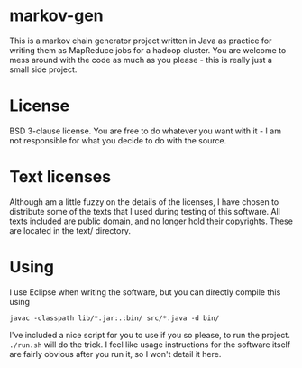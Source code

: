 markov-gen
=
This is a markov chain generator project written in Java as practice for writing them as MapReduce jobs for a hadoop cluster. You are welcome to mess around with the code as much as you please - this is really just a small side project.

License
=
BSD 3-clause license. You are free to do whatever you want with it - I am not responsible for what you decide to do with the source.

Text licenses
=
Although am a little fuzzy on the details of the licenses, I have chosen to distribute some of the texts that I used during testing of this software. All texts included are public domain, and no longer hold their copyrights. These are located in the text/ directory.

Using
=
I use Eclipse when writing the software, but you can directly compile this using

`javac -classpath lib/*.jar:.:bin/ src/*.java -d bin/`

I've included a nice script for you to use if you so please, to run the project. `./run.sh` will do the trick. I feel like usage instructions for the software itself are fairly obvious after you run it, so I won't detail it here.
